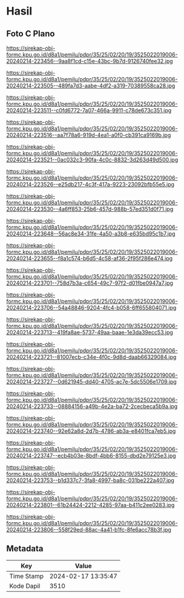 # Hasil

## Foto C Plano

https://sirekap-obj-formc.kpu.go.id/d8a1/pemilu/pdpr/35/25/02/20/19/3525022019006-20240214-223456--9aa8f1cd-c15e-43bc-9b7d-9126740fee32.jpg

https://sirekap-obj-formc.kpu.go.id/d8a1/pemilu/pdpr/35/25/02/20/19/3525022019006-20240214-223505--489fa7d3-aabe-4df2-a319-70389558ca28.jpg

https://sirekap-obj-formc.kpu.go.id/d8a1/pemilu/pdpr/35/25/02/20/19/3525022019006-20240214-223511--c0fd6772-7a07-466a-9911-c78de673c351.jpg

https://sirekap-obj-formc.kpu.go.id/d8a1/pemilu/pdpr/35/25/02/20/19/3525022019006-20240214-223516--aa7f78a6-919d-4ea1-a0f0-cb391ca9169b.jpg

https://sirekap-obj-formc.kpu.go.id/d8a1/pemilu/pdpr/35/25/02/20/19/3525022019006-20240214-223521--0ac032c3-90fa-4c0c-8832-3d263d49d500.jpg

https://sirekap-obj-formc.kpu.go.id/d8a1/pemilu/pdpr/35/25/02/20/19/3525022019006-20240214-223526--e25db217-4c3f-417a-9223-23092bfb55e5.jpg

https://sirekap-obj-formc.kpu.go.id/d8a1/pemilu/pdpr/35/25/02/20/19/3525022019006-20240214-223530--4a6ff853-25b6-457d-988b-57ed351d0f71.jpg

https://sirekap-obj-formc.kpu.go.id/d8a1/pemilu/pdpr/35/25/02/20/19/3525022019006-20240214-223648--56ac8e34-31fe-4a50-a3b8-e635bd95c1b7.jpg

https://sirekap-obj-formc.kpu.go.id/d8a1/pemilu/pdpr/35/25/02/20/19/3525022019006-20240214-223655--f8a1c574-b6d5-4c58-af36-2f95f286e474.jpg

https://sirekap-obj-formc.kpu.go.id/d8a1/pemilu/pdpr/35/25/02/20/19/3525022019006-20240214-223701--758d7b3a-c654-49c7-97f2-d01fbe0947a7.jpg

https://sirekap-obj-formc.kpu.go.id/d8a1/pemilu/pdpr/35/25/02/20/19/3525022019006-20240214-223706--54a48846-9204-4fc4-b058-6ff655804071.jpg

https://sirekap-obj-formc.kpu.go.id/d8a1/pemilu/pdpr/35/25/02/20/19/3525022019006-20240214-223713--419fa8ae-5737-49aa-baae-1e3da39ecc53.jpg

https://sirekap-obj-formc.kpu.go.id/d8a1/pemilu/pdpr/35/25/02/20/19/3525022019006-20240214-223721--81007ecb-c34e-4f0c-9d8d-daab66329084.jpg

https://sirekap-obj-formc.kpu.go.id/d8a1/pemilu/pdpr/35/25/02/20/19/3525022019006-20240214-223727--0d621945-dd40-4705-ac7e-5dc5506e1709.jpg

https://sirekap-obj-formc.kpu.go.id/d8a1/pemilu/pdpr/35/25/02/20/19/3525022019006-20240214-223733--08884156-a49b-4e2a-ba72-2cecbeca5b9a.jpg

https://sirekap-obj-formc.kpu.go.id/d8a1/pemilu/pdpr/35/25/02/20/19/3525022019006-20240214-223740--92e62a8d-2d7b-4786-ab3a-e8401fca7eb5.jpg

https://sirekap-obj-formc.kpu.go.id/d8a1/pemilu/pdpr/35/25/02/20/19/3525022019006-20240214-223747--ecb4b03e-8bdf-4bb6-8155-dbd2e79125e3.jpg

https://sirekap-obj-formc.kpu.go.id/d8a1/pemilu/pdpr/35/25/02/20/19/3525022019006-20240214-223753--b1d337c7-3fa8-4997-ba8c-031be222a407.jpg

https://sirekap-obj-formc.kpu.go.id/d8a1/pemilu/pdpr/35/25/02/20/19/3525022019006-20240214-223801--61b24424-2212-4285-97aa-b411c2ee0283.jpg

https://sirekap-obj-formc.kpu.go.id/d8a1/pemilu/pdpr/35/25/02/20/19/3525022019006-20240214-223806--558f29ed-88ac-4a41-b1fc-8fe6acc78b3f.jpg


## Metadata

| Key        | Value               |
| ---------- | ------------------- |
| Time Stamp | 2024-02-17 13:35:47 |
| Kode Dapil | 3510                |



